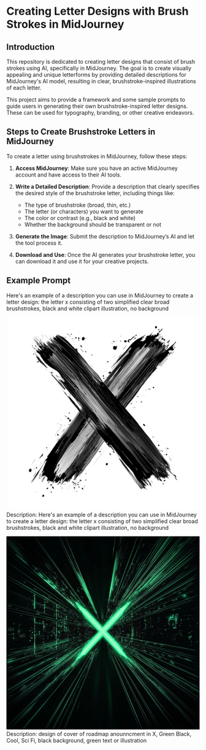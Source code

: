 # Creating Letter Designs with Brush Strokes in MidJourney

## Introduction

This repository is dedicated to creating letter designs that consist of brush strokes using AI, specifically in MidJourney. The goal is to create visually appealing and unique letterforms by providing detailed descriptions for MidJourney's AI model, resulting in clear, brushstroke-inspired illustrations of each letter.

This project aims to provide a framework and some sample prompts to guide users in generating their own brushstroke-inspired letter designs. These can be used for typography, branding, or other creative endeavors.

## Steps to Create Brushstroke Letters in MidJourney

To create a letter using brushstrokes in MidJourney, follow these steps:

1. **Access MidJourney**: Make sure you have an active MidJourney account and have access to their AI tools.

2. **Write a Detailed Description**: Provide a description that clearly specifies the desired style of the brushstroke letter, including things like:
   - The type of brushstroke (broad, thin, etc.)
   - The letter (or characters) you want to generate
   - The color or contrast (e.g., black and white)
   - Whether the background should be transparent or not

3. **Generate the Image**: Submit the description to MidJourney’s AI and let the tool process it.

4. **Download and Use**: Once the AI generates your brushstroke letter, you can download it and use it for your creative projects.

## Example Prompt

Here's an example of a description you can use in MidJourney to create a letter design:
the letter x consisting of two simplified clear broad brushstrokes, black and white clipart illustration, no background

![Brushstroke Example](/0_letter_x_brush_stroke_black.jpg)
Description: Here's an example of a description you can use in MidJourney to create a letter design:
the letter x consisting of two simplified clear broad brushstrokes, black and white clipart illustration, no background

![Brushstroke Example](/0_green_matrix_x.jpg)
Description: design of cover of roadmap anounncment in X, Green Black, Cool, Sci Fi, black background, green text or illustration
